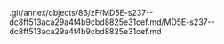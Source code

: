 .git/annex/objects/86/zF/MD5E-s237--dc8ff513aca29a4f4b9cbd8825e31cef.md/MD5E-s237--dc8ff513aca29a4f4b9cbd8825e31cef.md
